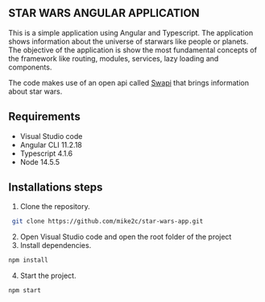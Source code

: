 ## STAR WARS ANGULAR APPLICATION

This is a simple application using Angular and Typescript. The application shows information about the universe of starwars like people or planets. The objective of the 
application is show the most fundamental concepts of the framework like routing, modules, services, lazy loading and components.

The code makes use of an open api called [Swapi](https://swapi.dev/documentation) that brings information about star wars.

## Requirements
- Visual Studio code
- Angular CLI 11.2.18
- Typescript 4.1.6
- Node 14.5.5

## Installations steps

1. Clone the repository.
```sh  
 git clone https://github.com/mike2c/star-wars-app.git  
```
2. Open Visual Studio code and open the root folder of the project
3. Install dependencies.
```sh  
npm install  
```
4. Start the project.
```sh  
npm start  
```
